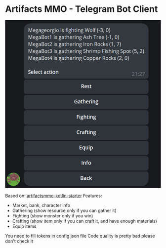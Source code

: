 # Artifacts MMO - Telegram Bot Client

![Screenshot](./screenshot.png)

Based on: [artifactsmmo-kotlin-starter](https://github.com/Cybermaxke/artifactsmmo-kotlin-starter "artifactsmmo-kotlin-starter")
Features:
- Market, bank, character info
- Gathering (show resource only if you can gather it)
- Fighting (show monster only if you win)
- Crafting (show item only if you can craft it, and have enough materials)
- Equip items

You need to fill tokens in config.json file
Code quality is pretty bad please don't check it